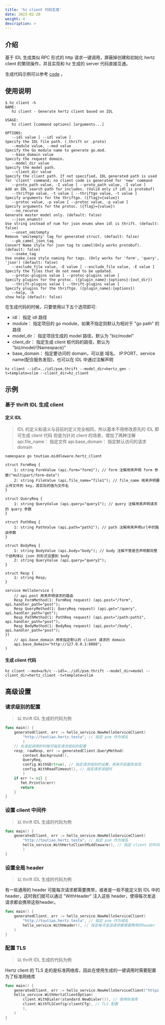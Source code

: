 ```yaml
---
title: 'hz client 代码生成'
date: 2023-02-20
weight: 4
description: >
---
```


## 介绍

基于 IDL 生成类似 RPC 形式的 http 请求一键调用，屏蔽掉创建和初始化 hertz client 的繁琐操作，并且实现和 hz 生成的 server 代码直接互通。

生成代码示例可以参考 [code](https://github.com/cloudwego/hertz-examples/tree/main/hz/hz_client) 。


## 使用说明

```shell
$ hz client -h
NAME:
   hz client - Generate hertz client based on IDL

USAGE:
   hz client [command options] [arguments...]

OPTIONS:
   --idl value [ --idl value ]                                        Specify the IDL file path. (.thrift or .proto)
   --module value, --mod value                                        Specify the Go module name to generate go.mod.
   --base_domain value                                                Specify the request domain.
   --model_dir value                                                  Specify the model path.
   --client_dir value                                                 Specify the client path. If not specified, IDL generated path is used for 'client' command; no client code is generated for 'new' command
   --proto_path value, -I value [ --proto_path value, -I value ]      Add an IDL search path for includes. (Valid only if idl is protobuf)
   --thriftgo value, -t value [ --thriftgo value, -t value ]          Specify arguments for the thriftgo. ({flag}={value})
   --protoc value, -p value [ --protoc value, -p value ]              Specify arguments for the protoc. ({flag}={value})
   --no_recurse                                                       Generate master model only. (default: false)
   --json_enumstr                                                     Use string instead of num for json enums when idl is thrift. (default: false)
   --unset_omitempty                                                  Remove 'omitempty' tag for generated struct. (default: false)
   --pb_camel_json_tag                                                Convert Name style for json tag to camel(Only works protobuf). (default: false)
   --snake_tag                                                        Use snake_case style naming for tags. (Only works for 'form', 'query', 'json') (default: false)
   --exclude_file value, -E value [ --exclude_file value, -E value ]  Specify the files that do not need to be updated.
   --protoc-plugins value [ --protoc-plugins value ]                  Specify plugins for the protoc. ({plugin_name}:{options}:{out_dir})
   --thrift-plugins value [ --thrift-plugins value ]                  Specify plugins for the thriftgo. ({plugin_name}:{options})
   --help, -h                                                         show help (default: false)
```


在生成代码的时候，只要使用以下五个选项即可:
- idl： 指定 idl 路径
- module： 指定项目的 go module，如果不指定则默认为相对于 "go path" 的路径
- model_dir： 指定项目生成的 model 路径，默认为 "biz/model"
- client_dir： 指定生成 client 桩代码的路径，默认为 "biz/model/{Namespace}"
- base_domain： 指定要访问的 domain，可以是 域名、 IP:PORT、service name(配合服务发现)，也可以在 IDL 中通过注解声明



```shell
hz client --idl=../idl/psm.thrift --model_dir=hertz_gen -t=template=slim --client_dir=hz_client
```


## 示例

### 基于 thrift IDL 生成 client

#### 定义 IDL

>IDL 的定义和语义与目前的定义完全相同，所以基本不用修改原先的 IDL 即可生成 client 代码
>但是为针对 client 的场景，增加了两种注解
>api.file_name： 指定文件
>api.base_domain： 指定默认访问的请求 domain

```thrift
namespace go toutiao.middleware.hertz_client

struct FormReq {
    1: string FormValue (api.form="form1"); // form 注解用来声明 form 参数("multipart/form-data")
    2: string FileValue (api.file_name="file1"); // file_name 用来声明要上传文件的 key，其实际的值为文件名
}

struct QueryReq {
    1: string QueryValue (api.query="query1"); // query 注解用来声明请求的 query 参数
}

struct PathReq {
    1: string PathValue (api.path="path1"); // path 注解用来声明url中的路由参数
}

struct BodyReq {
    1: string BodyValue (api.body="body"); // body 注解不管是否声明都将整个结构体以 json 的形式设置到 body
    2: string QueryValue (api.query="query2");
}

struct Resp {
    1: string Resp;
}

service HelloService {
    // api.post 用来声明请求的路由
    Resp FormMethod(1: FormReq request) (api.post="/form", api.handler_path="post");
    Resp QueryMethod(1: QueryReq request) (api.get="/query", api.handler_path="get");
    Resp PathMethod(1: PathReq request) (api.post="/path:path1", api.handler_path="post");
    Resp BodyMethod(1: BodyReq request) (api.post="/body", api.handler_path="post");
}(
    // api.base_domain 用来指定默认的 client 请求的 domain
    api.base_domain="http://127.0.0.1:8888";
)
```

#### 生成 client 代码

```shell
hz client --mod=a/b/c --idl=../idl/psm.thrift --model_dir=model --client_dir=hertz_client -t=template=slim
```

## 高级设置

### 请求级别的配置
> 以 thrift IDL 生成的代码为例

```go
func main() {
	generatedClient, err := hello_service.NewHelloServiceClient(
		"http://toutiao.hertz.testa", // 指定 psm 作为域名 
		)
	// 在发起调用的时候可指定请求级别的配置
    resp, rawResp, err := generatedClient.QueryMethod(
        context.Background(),
        QueryReq,
        config.WithSD(true), // 指定请求级别的设置，用来开启服务发现
        config.WithReadTimeout(), // 指定请求读超时
        )
    if err != nil {
       fmt.Println(err)
       return
    }
}
```

### 设置 client 中间件
> 以 thrift IDL 生成的代码为例

```go
func main() {
	generatedClient, err := hello_service.NewHelloServiceClient(
		"http://toutiao.hertz.testa", // 指定 psm 作为域名 
		hello_service.WithHertzClientMiddleware(), // 指定 client 的中间件 
		)
}
```

### 设置全局 header
>以 thrift IDL 生成的代码为例

有一些通用的 header 可能每次请求都需要携带，或者是一些不能定义到 IDL 中的 header，这时我们就可以通过 "WithHeader" 注入这些 header，使得每次发送请求都会携带这些header。
```go
func main() {
	generatedClient, err := hello_service.NewHelloServiceClient(
		"http://toutiao.hertz.testa", // 指定 psm 作为域名 
		hello_service.WithHeader(), // 指定每次发送请求都需要携带的header 
	)
}
```

### 配置 TLS
> 以 thrift IDL 生成的代码为例

Hertz client 的 TLS 走的是标准网络库，因此在使用生成的一键调用时需要配置为了标准网络库
```go
func main() {
	generatedClient, err := hello_service.NewHelloServiceClient("https://www.example.com"), 
	hello_service.WithHertzClientOption(
		client.WithDialer(standard.NewDialer()), // 使用标准库 
		client.WithTLSConfig(clientCfg), // TLS 配置 
		), 
	)
}
```
